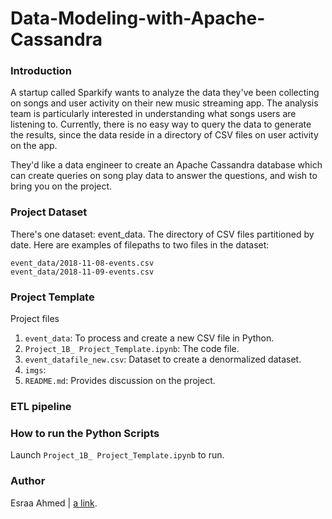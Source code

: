 # Data-Modeling-with-Apache-Cassandra

### Introduction
A startup called Sparkify wants to analyze the data they've been collecting on songs and user activity on their new music streaming app. The analysis team is particularly interested in understanding what songs users are listening to. Currently, there is no easy way to query the data to generate the results, since the data reside in a directory of CSV files on user activity on the app.

They'd like a data engineer to create an Apache Cassandra database which can create queries on song play data to answer the questions, and wish to bring you on the project.

### Project Dataset

There's one dataset: event_data. The directory of CSV files partitioned by date. 
Here are examples of filepaths to two files in the dataset:
```
event_data/2018-11-08-events.csv
event_data/2018-11-09-events.csv
```
### Project Template
Project files<br>

1. `event_data`: To process and create a new CSV file in Python.
2. `Project_1B_ Project_Template.ipynb`: The code file.
3. `event_datafile_new.csv`: Dataset to create a denormalized dataset.
4. `imgs`: 
5. `README.md`: Provides discussion on the project.

### ETL pipeline

### How to run the Python Scripts

Launch `Project_1B_ Project_Template.ipynb` to run.

### Author
Esraa Ahmed | [a link](https://bit.ly/3B8d5Am).
